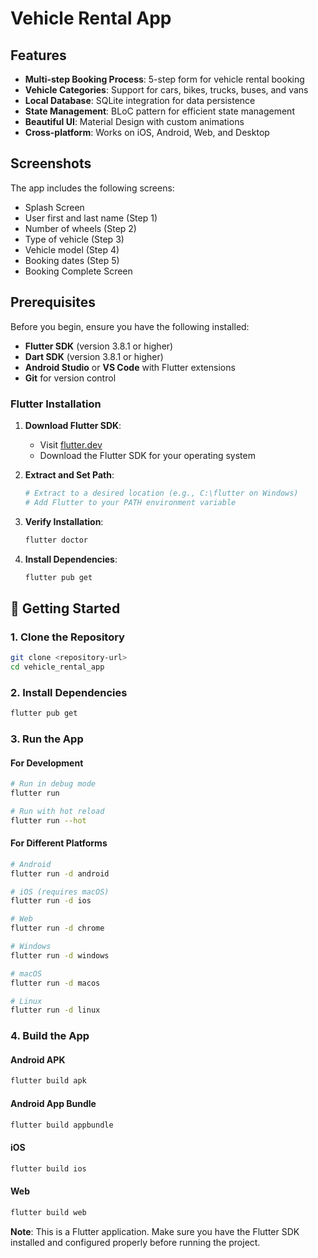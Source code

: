 # Vehicle Rental App

## Features

- **Multi-step Booking Process**: 5-step form for vehicle rental booking
- **Vehicle Categories**: Support for cars, bikes, trucks, buses, and vans
- **Local Database**: SQLite integration for data persistence
- **State Management**: BLoC pattern for efficient state management
- **Beautiful UI**: Material Design with custom animations
- **Cross-platform**: Works on iOS, Android, Web, and Desktop

## Screenshots

The app includes the following screens:

- Splash Screen
- User first and last name (Step 1)
- Number of wheels (Step 2)
- Type of vehicle (Step 3)
- Vehicle model (Step 4)
- Booking dates (Step 5)
- Booking Complete Screen

## Prerequisites

Before you begin, ensure you have the following installed:

- **Flutter SDK** (version 3.8.1 or higher)
- **Dart SDK** (version 3.8.1 or higher)
- **Android Studio** or **VS Code** with Flutter extensions
- **Git** for version control

### Flutter Installation

1. **Download Flutter SDK**:

   - Visit [flutter.dev](https://flutter.dev/docs/get-started/install)
   - Download the Flutter SDK for your operating system

2. **Extract and Set Path**:

   ```bash
   # Extract to a desired location (e.g., C:\flutter on Windows)
   # Add Flutter to your PATH environment variable
   ```

3. **Verify Installation**:

   ```bash
   flutter doctor
   ```

4. **Install Dependencies**:
   ```bash
   flutter pub get
   ```

## 🚀 Getting Started

### 1. Clone the Repository

```bash
git clone <repository-url>
cd vehicle_rental_app
```

### 2. Install Dependencies

```bash
flutter pub get
```

### 3. Run the App

#### For Development

```bash
# Run in debug mode
flutter run

# Run with hot reload
flutter run --hot
```

#### For Different Platforms

```bash
# Android
flutter run -d android

# iOS (requires macOS)
flutter run -d ios

# Web
flutter run -d chrome

# Windows
flutter run -d windows

# macOS
flutter run -d macos

# Linux
flutter run -d linux
```

### 4. Build the App

#### Android APK

```bash
flutter build apk
```

#### Android App Bundle

```bash
flutter build appbundle
```

#### iOS

```bash
flutter build ios
```

#### Web

```bash
flutter build web
```

**Note**: This is a Flutter application. Make sure you have the Flutter SDK installed and configured properly before running the project.
